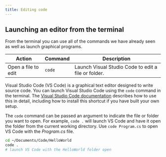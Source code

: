 ```yaml
---
title: Editing code
---
```


## Launching an editor from the terminal

From the terminal you can use all of the commands we have already seen as well as launch graphical programs.

| **Action**          | **Command** | **Description**                                     |
| ------------------- | ----------- | --------------------------------------------------- |
| Open a file to edit | `code`      | Launch Visual Studio Code to edit a file or folder. |

Visual Studio Code (VS Code) is a graphical text editor designed to write source code. You can launch Visual Studio Code using the `code` command in the terminal. The [Visual Studio Code documentation](https://code.visualstudio.com/docs/editor/command-line) describes how to use this in detail, including how to install this shortcut if you have built your own setup.

The `code` command can be passed an argument to indicate the file or folder you want to open. For example, `code .` will launch VS Code and have it open the folder from the current working directory. Use `code Program.cs` to open VS Code with the *Program.cs* file.

```sh
cd ~/Documents/Code/HelloWorld
code .
# launch VS Code with the HelloWorld folder open
```
